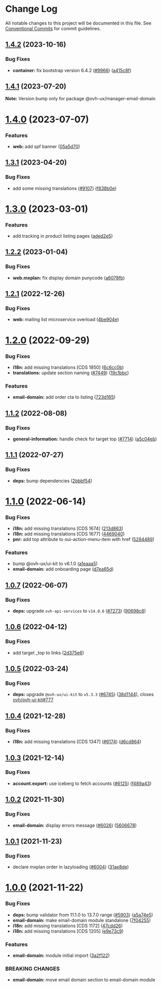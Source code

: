 # Change Log

All notable changes to this project will be documented in this file.
See [Conventional Commits](https://conventionalcommits.org) for commit guidelines.

## [1.4.2](https://github.com/ovh/manager/compare/@ovh-ux/manager-email-domain@1.4.1...@ovh-ux/manager-email-domain@1.4.2) (2023-10-16)


### Bug Fixes

* **container:** fix bootstrap version 6.4.2 ([#9966](https://github.com/ovh/manager/issues/9966)) ([a415c8f](https://github.com/ovh/manager/commit/a415c8f4952c8ab6daaefecf6f32409cd7b6b312))





## [1.4.1](https://github.com/ovh/manager/compare/@ovh-ux/manager-email-domain@1.4.0...@ovh-ux/manager-email-domain@1.4.1) (2023-07-20)

**Note:** Version bump only for package @ovh-ux/manager-email-domain





# [1.4.0](https://github.com/ovh/manager/compare/@ovh-ux/manager-email-domain@1.3.1...@ovh-ux/manager-email-domain@1.4.0) (2023-07-07)


### Features

* **web:** add spf banner ([05a5d70](https://github.com/ovh/manager/commit/05a5d70619206ac1e5d5f5649c25f9940a5a37fe))





## [1.3.1](https://github.com/ovh/manager/compare/@ovh-ux/manager-email-domain@1.3.0...@ovh-ux/manager-email-domain@1.3.1) (2023-04-20)


### Bug Fixes

* add some missing translations ([#9107](https://github.com/ovh/manager/issues/9107)) ([f838b0e](https://github.com/ovh/manager/commit/f838b0e36562026970ed3db178c8f179edef7d51))





# [1.3.0](https://github.com/ovh/manager/compare/@ovh-ux/manager-email-domain@1.2.2...@ovh-ux/manager-email-domain@1.3.0) (2023-03-01)


### Features

* add tracking in product listing pages ([aded2e5](https://github.com/ovh/manager/commit/aded2e522bafaee9416589e96a375a0db5b72419))





## [1.2.2](https://github.com/ovh/manager/compare/@ovh-ux/manager-email-domain@1.2.1...@ovh-ux/manager-email-domain@1.2.2) (2023-01-04)


### Bug Fixes

* **web.mxplan:** fix display domain punycode ([a6078fb](https://github.com/ovh/manager/commit/a6078fba87d51275a70a9b6f1b7592b5fc7c8af0))





## [1.2.1](https://github.com/ovh/manager/compare/@ovh-ux/manager-email-domain@1.2.0...@ovh-ux/manager-email-domain@1.2.1) (2022-12-26)


### Bug Fixes

* **web:** mailing list microservice overload ([4be904e](https://github.com/ovh/manager/commit/4be904e482141078f939c8085ca7301a5b8f234f))





# [1.2.0](https://github.com/ovh/manager/compare/@ovh-ux/manager-email-domain@1.1.2...@ovh-ux/manager-email-domain@1.2.0) (2022-09-29)


### Bug Fixes

* **i18n:** add missing translations [CDS 1850] ([6c6cc0b](https://github.com/ovh/manager/commit/6c6cc0b369ca05bc74e0e97719d9b0c6ea2c4271))
* **translations:** update section naming ([#7449](https://github.com/ovh/manager/issues/7449)) ([19c1bbc](https://github.com/ovh/manager/commit/19c1bbce79f351303c2b013839bf7768331a2e8a))


### Features

* **email-domain:** add order cta to listing ([723d165](https://github.com/ovh/manager/commit/723d165a402e210eb136deb44e67e4f0da7d14c5))



## [1.1.2](https://github.com/ovh/manager/compare/@ovh-ux/manager-email-domain@1.1.1...@ovh-ux/manager-email-domain@1.1.2) (2022-08-08)


### Bug Fixes

* **general-information:** handle check for target top ([#7714](https://github.com/ovh/manager/issues/7714)) ([a5c04eb](https://github.com/ovh/manager/commit/a5c04eb6ac0459e1d57f48c181cf0c81470eb5a1))



## [1.1.1](https://github.com/ovh/manager/compare/@ovh-ux/manager-email-domain@1.1.0...@ovh-ux/manager-email-domain@1.1.1) (2022-07-27)


### Bug Fixes

* **deps:** bump dependencies ([2bbbf54](https://github.com/ovh/manager/commit/2bbbf540b44ed1bffb555fc55045a6f9ea756e78))



# [1.1.0](https://github.com/ovh/manager/compare/@ovh-ux/manager-email-domain@1.0.7...@ovh-ux/manager-email-domain@1.1.0) (2022-06-14)


### Bug Fixes

* **i18n:** add missing translations [CDS 1674] ([213d863](https://github.com/ovh/manager/commit/213d8630bd850c78839a83019c058bb874f28457))
* **i18n:** add missing translations [CDS 1677] ([4469040](https://github.com/ovh/manager/commit/44690409acdcf20fbdd2d27cd1ebb6fd766bd960))
* **pnr:** add top attribute to oui-action-menu-item with href ([5284489](https://github.com/ovh/manager/commit/5284489da8ae691bbf5b83493dba09f917760a96))


### Features

* bump @ovh-ux/ui-kit to v6.1.0 ([a1eaaa5](https://github.com/ovh/manager/commit/a1eaaa5cb68652d1d600ba02e0d27de557de94e5))
* **email-domain:** add onboarding page ([d7ea65d](https://github.com/ovh/manager/commit/d7ea65d27210b2b9b3d9fa62660b82ce3a14524a))



## [1.0.7](https://github.com/ovh/manager/compare/@ovh-ux/manager-email-domain@1.0.6...@ovh-ux/manager-email-domain@1.0.7) (2022-06-07)


### Bug Fixes

* **deps:** upgrade `ovh-api-services` to `v14.0.6` ([#7273](https://github.com/ovh/manager/issues/7273)) ([90698c8](https://github.com/ovh/manager/commit/90698c8c025bba09dd8e1baf64ccc0eecd56d3a8))



## [1.0.6](https://github.com/ovh/manager/compare/@ovh-ux/manager-email-domain@1.0.5...@ovh-ux/manager-email-domain@1.0.6) (2022-04-12)


### Bug Fixes

* add target _top to links ([2d375e6](https://github.com/ovh/manager/commit/2d375e6ac23773f6d4f9780aa3fa8df903692adc))



## [1.0.5](https://github.com/ovh/manager/compare/@ovh-ux/manager-email-domain@1.0.4...@ovh-ux/manager-email-domain@1.0.5) (2022-03-24)


### Bug Fixes

* **deps:** upgrade `@ovh-ux/ui-kit` to `v5.3.3` ([#6745](https://github.com/ovh/manager/issues/6745)) ([38d1144](https://github.com/ovh/manager/commit/38d11445b3671755758d153a4f4a166c7946705c)), closes [ovh/ovh-ui-kit#777](https://github.com/ovh/ovh-ui-kit/issues/777)



## [1.0.4](https://github.com/ovh/manager/compare/@ovh-ux/manager-email-domain@1.0.3...@ovh-ux/manager-email-domain@1.0.4) (2021-12-28)


### Bug Fixes

* **i18n:** add missing translations [CDS 1347] ([#6174](https://github.com/ovh/manager/issues/6174)) ([d6cd864](https://github.com/ovh/manager/commit/d6cd864b872135a3fcc9141e564d06ca772a5c94))



## [1.0.3](https://github.com/ovh/manager/compare/@ovh-ux/manager-email-domain@1.0.2...@ovh-ux/manager-email-domain@1.0.3) (2021-12-14)


### Bug Fixes

* **account.export:** use iceberg to fetch accounts ([#6125](https://github.com/ovh/manager/issues/6125)) ([f489a43](https://github.com/ovh/manager/commit/f489a43777b800c6b55f982c66f7fdca093bb994))



## [1.0.2](https://github.com/ovh/manager/compare/@ovh-ux/manager-email-domain@1.0.1...@ovh-ux/manager-email-domain@1.0.2) (2021-11-30)


### Bug Fixes

* **email-domain:** display errors message ([#6026](https://github.com/ovh/manager/issues/6026)) ([5606678](https://github.com/ovh/manager/commit/560667892000e91a3d7a9aefd882f46462517169))



## [1.0.1](https://github.com/ovh/manager/compare/@ovh-ux/manager-email-domain@1.0.0...@ovh-ux/manager-email-domain@1.0.1) (2021-11-23)


### Bug Fixes

* declare mxplan order in lazyloading ([#6004](https://github.com/ovh/manager/issues/6004)) ([31ae8de](https://github.com/ovh/manager/commit/31ae8de1e09b9731a0aee93a5ce2c51cdba9ffe4))



# [1.0.0](https://github.com/ovh/manager/compare/@ovh-ux/manager-email-domain@0.0.0...@ovh-ux/manager-email-domain@1.0.0) (2021-11-22)


### Bug Fixes

* **deps:** bump validator from 11.1.0 to 13.7.0 range ([#5903](https://github.com/ovh/manager/issues/5903)) ([a5a74e5](https://github.com/ovh/manager/commit/a5a74e58db1859812eca5bc82c2847165e9ad6dd))
* **email-domain:** make email-domain module standalone ([7f04255](https://github.com/ovh/manager/commit/7f04255425683539fce802a1ebf4fc3bba0e56d4))
* **i18n:** add missing translations [CDS 1172] ([47cdd26](https://github.com/ovh/manager/commit/47cdd26e9067d3cc2558547c6c35d97e92435dde))
* **i18n:** add missing translations [CDS 1205] ([e9e73c9](https://github.com/ovh/manager/commit/e9e73c9e64312d41a5ee6f87734fe75b3d22854a))


### Features

* **email-domain:** module initial import ([3a2f122](https://github.com/ovh/manager/commit/3a2f122be15f1b236e4da765206eefc8d14e62dd))


### BREAKING CHANGES

* **email-domain:** move email domain section to email-domain module
